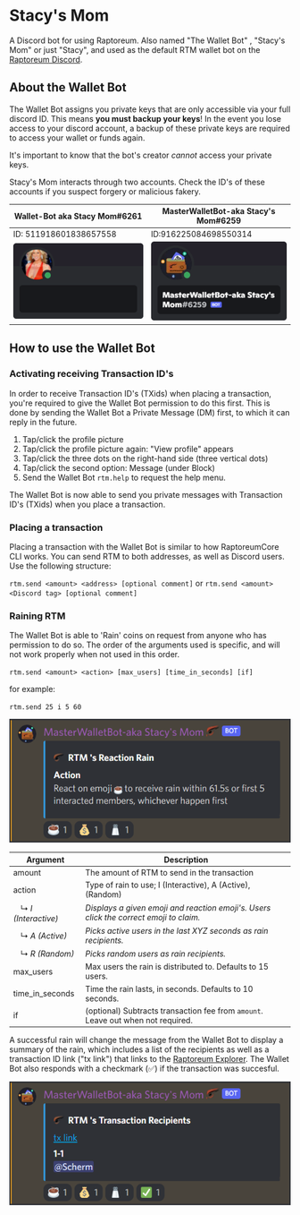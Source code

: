 # Stacy's Mom

A Discord bot for using Raptoreum. Also named "The Wallet Bot" , "Stacy's Mom" or just "Stacy", and used as the default RTM wallet bot on the [Raptoreum Discord](https://discord.gg/raptoreum).

## About the Wallet Bot

The Wallet Bot assigns you private keys that are only accessible via your full discord ID. This means **you must backup your keys**! In the event you lose access to your discord account, a backup of these private keys are required to access your wallet or funds again.

It's important to know that the bot's creator *cannot* access your private keys.

Stacy's Mom interacts through two accounts. Check the ID's of these accounts if you suspect forgery or malicious fakery.

| Wallet-Bot aka Stacy Mom#6261                       | MasterWalletBot-aka Stacy's Mom#6259                |
| --------------------------------------------------- | --------------------------------------------------- |
| ID: 511918601838657558                              | ID:916225084698550314                               |
| ![Stacy's Mom 1](/img/wallets/stacy/StacysMom1.png) | ![Stacy's Mom 2](/img/wallets/stacy/StacysMom2.png) |

## How to use the Wallet Bot

### Activating receiving Transaction ID's

In order to receive Transaction ID's (TXids) when placing a transaction, you're required to give the Wallet Bot permission to do this first. This is done by sending the Wallet Bot a Private Message (DM) first, to which it can reply in the future.

1. Tap/click the profile picture
2. Tap/click the profile picture again: "View profile" appears
3. Tap/click the three dots on the right-hand side (three vertical dots)
4. Tap/click the second option: Message (under Block)
5. Send the Wallet Bot `rtm.help` to request the help menu.

The Wallet Bot is now able to send you private messages with Transaction ID's (TXids) when you place a transaction.

### Placing a transaction

Placing a transaction with the Wallet Bot is similar to how RaptoreumCore CLI works. You can send RTM to both addresses, as well as Discord users. Use the following structure:

`rtm.send <amount> <address> [optional comment]` or `rtm.send <amount> <Discord tag> [optional comment]`

### Raining RTM

The Wallet Bot is able to 'Rain' coins on request from anyone who has permission to do so. The order of the arguments used is specific, and will not work properly when not used in this order.

`rtm.send <amount> <action> [max_users] [time_in_seconds] [if]`

for example:

`rtm.send 25 i 5 60`

![Stacy's Mom Interactive Rain started](/img/wallets/stacy/StacysMom_RainInteractive1.png)

| Argument              | Description                                                                            |
| --------------------- | -------------------------------------------------------------------------------------- |
| amount                | The amount of RTM to send in the transaction                                           |
| action                | Type of rain to use; I (Interactive), A (Active), (Random)                             |
| ㅤ↳ *I (Interactive)* | *Displays a given emoji and reaction emoji's. Users click the correct emoji to claim.* |
| ㅤ↳ *A (Active)*      | *Picks active users in the last XYZ seconds as rain recipients.*                       |
| ㅤ↳ *R (Random)*      | *Picks random users as rain recipients.*                                               |
| max_users             | Max users the rain is distributed to. Defaults to 15 users.                            |
| time_in_seconds       | Time the rain lasts, in seconds. Defaults to 10 seconds.                               |
| if                    | (optional) Subtracts transaction fee from `amount`. Leave out when not required.       |

A successful rain will change the message from the Wallet Bot to display a summary of the rain, which includes a list of the recipients as well as a transaction ID link ("tx link") that links to the [Raptoreum Explorer](https://explorer.raptoreum.com/). The Wallet Bot also responds with a checkmark (✅) if the transaction was succesful.

![Stacy's Mom Interactive Rain ended](/img/wallets/stacy/StacysMom_RainInteractive2.png)
